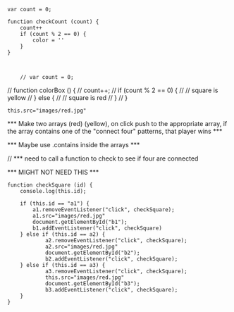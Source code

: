 

	var count = 0;

	function checkCount (count) {
		count++
		if (count % 2 == 0) {
			color = ''
		}
	}

	

		// var count = 0;

// function colorBox () {
// 	count++;
// 		if (count % 2 == 0) {
// 			// square is yellow
// 		} else {
// 			// square is red
// 		}
// }









	this.src="images/red.jpg"



*** Make two arrays (red) (yellow), on click push to the appropriate array, if the array contains one of the "connect four" patterns, that player wins ***

*** Maybe use .contains inside the arrays ***


//  *** need to call a function to check to see if four are connected



*** MIGHT NOT NEED THIS ***

	function checkSquare (id) {
		console.log(this.id);

		if (this.id == "a1") {
			a1.removeEventListener("click", checkSquare);
			a1.src="images/red.jpg"
			document.getElementById("b1");
			b1.addEventListener("click", checkSquare)
		} else if (this.id == a2) {
				a2.removeEventListener("click", checkSquare);
				a2.src="images/red.jpg"
				document.getElementById("b2");
				b2.addEventListener("click", checkSquare);	
		} else if (this.id == a3) {
				a3.removeEventListener("click", checkSquare);
				this.src="images/red.jpg"
				document.getElementById("b3");
				b3.addEventListener("click", checkSquare);
		}
	}


